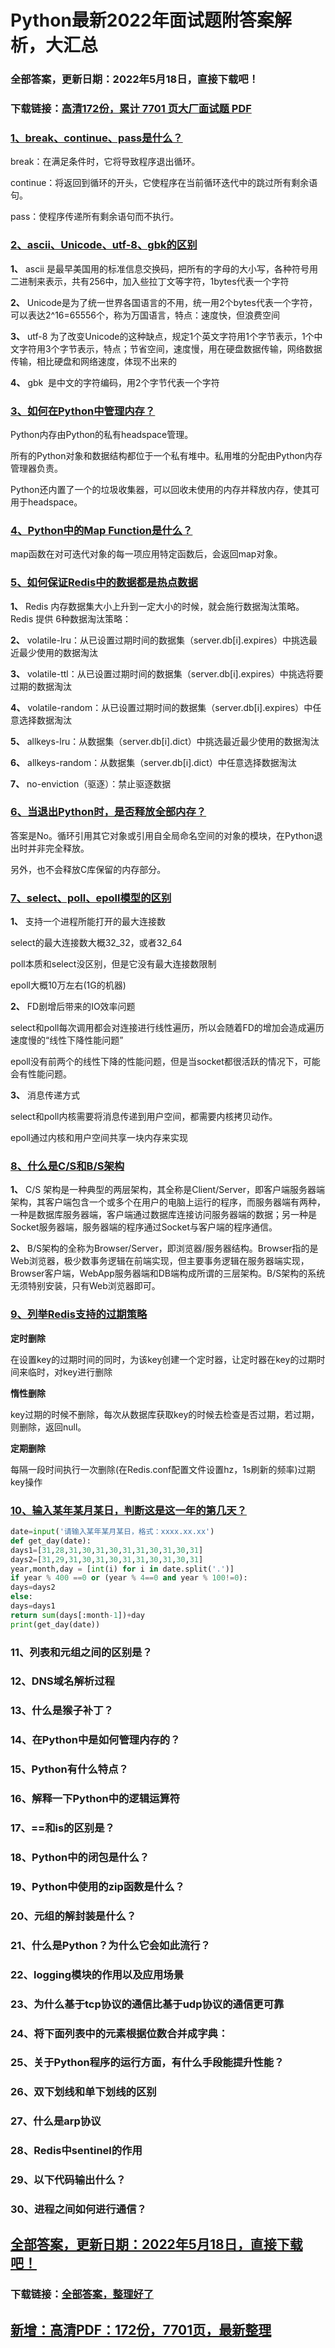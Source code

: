 # Python最新2022年面试题附答案解析，大汇总


### 全部答案，更新日期：2022年5月18日，直接下载吧！

### 下载链接：[高清172份，累计 7701 页大厂面试题  PDF](https://gitee.com/souyunku/DevBooks/blob/master/docs/index.md)



### [1、break、continue、pass是什么？](https://gitee.com/souyunku/DevBooks/blob/master/docs/Python/Python最新2021年面试题附答案解析，大汇总.md#1breakcontinuepass是什么)  


break：在满足条件时，它将导致程序退出循环。

continue：将返回到循环的开头，它使程序在当前循环迭代中的跳过所有剩余语句。

pass：使程序传递所有剩余语句而不执行。


### [2、ascii、Unicode、utf-8、gbk的区别](https://gitee.com/souyunku/DevBooks/blob/master/docs/Python/Python最新2021年面试题附答案解析，大汇总.md#2asciiunicodeutf-8gbk的区别)  


**1、** ascii 是最早美国用的标准信息交换码，把所有的字母的大小写，各种符号用 二进制来表示，共有256中，加入些拉丁文等字符，1bytes代表一个字符

**2、** Unicode是为了统一世界各国语言的不用，统一用2个bytes代表一个字符，可以表达2^16=65556个，称为万国语言，特点：速度快，但浪费空间

**3、** utf-8 为了改变Unicode的这种缺点，规定1个英文字符用1个字节表示，1个中文字符用3个字节表示，特点；节省空间，速度慢，用在硬盘数据传输，网络数据传输，相比硬盘和网络速度，体现不出来的

**4、** gbk  是中文的字符编码，用2个字节代表一个字符


### [3、如何在Python中管理内存？](https://gitee.com/souyunku/DevBooks/blob/master/docs/Python/Python最新2021年面试题附答案解析，大汇总.md#3如何在python中管理内存)  


Python内存由Python的私有headspace管理。

所有的Python对象和数据结构都位于一个私有堆中。私用堆的分配由Python内存管理器负责。

Python还内置了一个的垃圾收集器，可以回收未使用的内存并释放内存，使其可用于headspace。


### [4、Python中的Map Function是什么？](https://gitee.com/souyunku/DevBooks/blob/master/docs/Python/Python最新2021年面试题附答案解析，大汇总.md#4python中的map-function是什么)  


map函数在对可迭代对象的每一项应用特定函数后，会返回map对象。


### [5、如何保证Redis中的数据都是热点数据](https://gitee.com/souyunku/DevBooks/blob/master/docs/Python/Python最新2021年面试题附答案解析，大汇总.md#5如何保证redis中的数据都是热点数据)  


**1、** Redis 内存数据集大小上升到一定大小的时候，就会施行数据淘汰策略。Redis 提供 6种数据淘汰策略：

**2、** volatile-lru：从已设置过期时间的数据集（server.db[i].expires）中挑选最近最少使用的数据淘汰

**3、** volatile-ttl：从已设置过期时间的数据集（server.db[i].expires）中挑选将要过期的数据淘汰

**4、** volatile-random：从已设置过期时间的数据集（server.db[i].expires）中任意选择数据淘汰

**5、** allkeys-lru：从数据集（server.db[i].dict）中挑选最近最少使用的数据淘汰

**6、** allkeys-random：从数据集（server.db[i].dict）中任意选择数据淘汰

**7、** no-enviction（驱逐）：禁止驱逐数据


### [6、当退出Python时，是否释放全部内存？](https://gitee.com/souyunku/DevBooks/blob/master/docs/Python/Python最新2021年面试题附答案解析，大汇总.md#6当退出python时是否释放全部内存)  


答案是No。循环引用其它对象或引用自全局命名空间的对象的模块，在Python退出时并非完全释放。

另外，也不会释放C库保留的内存部分。


### [7、select、poll、epoll模型的区别](https://gitee.com/souyunku/DevBooks/blob/master/docs/Python/Python最新2021年面试题附答案解析，大汇总.md#7selectpollepoll模型的区别)  


**1、** 支持一个进程所能打开的最大连接数

select的最大连接数大概32_32，或者32_64

poll本质和select没区别，但是它没有最大连接数限制

epoll大概10万左右(1G的机器)

**2、** FD剧增后带来的IO效率问题

select和poll每次调用都会对连接进行线性遍历，所以会随着FD的增加会造成遍历速度慢的“线性下降性能问题”

epoll没有前两个的线性下降的性能问题，但是当socket都很活跃的情况下，可能会有性能问题。

**3、** 消息传递方式

select和poll内核需要将消息传递到用户空间，都需要内核拷贝动作。

epoll通过内核和用户空间共享一块内存来实现


### [8、什么是C/S和B/S架构](https://gitee.com/souyunku/DevBooks/blob/master/docs/Python/Python最新2021年面试题附答案解析，大汇总.md#8什么是c/s和b/s架构)  


**1、** C/S 架构是一种典型的两层架构，其全称是Client/Server，即客户端服务器端架构，其客户端包含一个或多个在用户的电脑上运行的程序，而服务器端有两种，一种是数据库服务器端，客户端通过数据库连接访问服务器端的数据；另一种是Socket服务器端，服务器端的程序通过Socket与客户端的程序通信。

**2、** B/S架构的全称为Browser/Server，即浏览器/服务器结构。Browser指的是Web浏览器，极少数事务逻辑在前端实现，但主要事务逻辑在服务器端实现，Browser客户端，WebApp服务器端和DB端构成所谓的三层架构。B/S架构的系统无须特别安装，只有Web浏览器即可。


### [9、列举Redis支持的过期策略](https://gitee.com/souyunku/DevBooks/blob/master/docs/Python/Python最新2021年面试题附答案解析，大汇总.md#9列举redis支持的过期策略)  


**定时删除**

在设置key的过期时间的同时，为该key创建一个定时器，让定时器在key的过期时间来临时，对key进行删除

**惰性删除**

key过期的时候不删除，每次从数据库获取key的时候去检查是否过期，若过期，则删除，返回null。

**定期删除**

每隔一段时间执行一次删除(在Redis.conf配置文件设置hz，1s刷新的频率)过期key操作


### [10、输入某年某月某日，判断这是这一年的第几天？](https://gitee.com/souyunku/DevBooks/blob/master/docs/Python/Python最新2021年面试题附答案解析，大汇总.md#10输入某年某月某日判断这是这一年的第几天)  


```python
date=input('请输入某年某月某日，格式：xxxx.xx.xx')
def get_day(date):
days1=[31,28,31,30,31,30,31,31,30,31,30,31]
days2=[31,29,31,30,31,30,31,31,30,31,30,31]
year,month,day = [int(i) for i in date.split('.')]
if year % 400 ==0 or (year % 4==0 and year % 100!=0):
days=days2
else:
days=days1
return sum(days[:month-1])+day
print(get_day(date))
```


### 11、列表和元组之间的区别是？
### 12、DNS域名解析过程
### 13、什么是猴子补丁？
### 14、在Python中是如何管理内存的？
### 15、Python有什么特点？
### 16、解释一下Python中的逻辑运算符
### 17、==和is的区别是？
### 18、Python中的闭包是什么？
### 19、Python中使用的zip函数是什么？
### 20、元组的解封装是什么？
### 21、什么是Python？为什么它会如此流行？
### 22、logging模块的作用以及应用场景
### 23、为什么基于tcp协议的通信比基于udp协议的通信更可靠
### 24、将下面列表中的元素根据位数合并成字典：
### 25、关于Python程序的运行方面，有什么手段能提升性能？
### 26、双下划线和单下划线的区别
### 27、什么是arp协议
### 28、Redis中sentinel的作用
### 29、以下代码输出什么？
### 30、进程之间如何进行通信？





## [全部答案，更新日期：2022年5月18日，直接下载吧！](https://gitee.com/souyunku/DevBooks/blob/master/docs/daan.md)

### 下载链接：[全部答案，整理好了](https://gitee.com/souyunku/DevBooks/blob/master/docs/daan.md)




## [新增：高清PDF：172份，7701页，最新整理](https://gitee.com/souyunku/DevBooks/blob/master/docs/daan.md)




